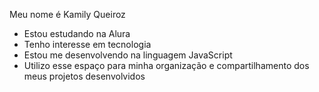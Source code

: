 Meu nome é Kamily Queiroz
- Estou estudando na Alura
- Tenho interesse em tecnologia
- Estou me desenvolvendo na linguagem JavaScript
- Utilizo esse espaço para minha organização e compartilhamento dos meus projetos desenvolvidos
